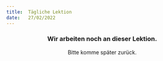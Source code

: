 ```yaml
---
title:  Tägliche Lektion
date:   27/02/2022
---
```


### <center>Wir arbeiten noch an dieser Lektion.</center>
<center>Bitte komme später zurück.</center>